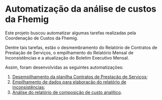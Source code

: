 # Automatização da análise de custos da Fhemig

Este projeto buscou automatizar algumas tarefas realizadas pela Coordenação de Custos da Fhemig. 

Dentre tais tarefas, estão o desmembramento do Relatório de Contratos de Prestação de Serviços, o empilhamento do Relatório Mensal de Inconsistências e a atualização do Boletim Executivo Mensal.

Assim, foram desenvolvidas as seguintes automatizações:

1. [Desempilhamento da planilha Contratos de Prestação de Serviços](desempilhamento.md);
2. [Empilhamento de dados para elaboração do relatório de inconsistências](empilhamento.md);
3. [Análise do relatório de composição de custo analítico](analise_boletim_custos.md). 



